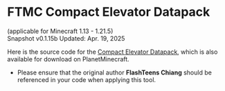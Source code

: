 # FTMC Compact Elevator Datapack
(applicable for Minecraft 1.13 - 1.21.5)<br>
Snapshot v0.1.15b Updated: Apr. 19, 2025<br>

Here is the source code for the [Compact Elevator Datapack](https://www.planetminecraft.com/data-pack/compact-elevators-datapack-1-13-x-1-14-x/), which is also available for download on PlanetMinecraft.
* Please ensure that the original author **FlashTeens Chiang** should be referenced in your code when applying this tool.
<br>
